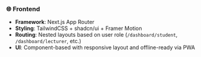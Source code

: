 ### 🌐 Frontend

* **Framework**: Next.js App Router
* **Styling**: TailwindCSS + shadcn/ui + Framer Motion
* **Routing**: Nested layouts based on user role (`/dashboard/student`, `/dashboard/lecturer`, etc.)
* **UI**: Component-based with responsive layout and offline-ready via PWA
